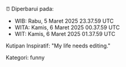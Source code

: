 ⏰ Diperbarui pada:
- WIB: Rabu, 5 Maret 2025 23.37.59 UTC
- WITA: Kamis, 6 Maret 2025 00.37.59 UTC
- WIT: Kamis, 6 Maret 2025 01.37.59 UTC

Kutipan Inspiratif:
"My life needs editing."


Kategori: funny

